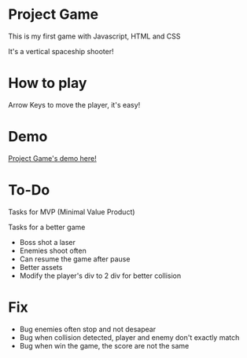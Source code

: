 # Project Game

This is my first game with Javascript, HTML and CSS

It's a vertical spaceship shooter!

# How to play

Arrow Keys to move the player, it's easy!

# Demo 

[Project Game's demo here!](https://ericveganoguera.github.io/ProjectGame/)

# To-Do

Tasks for MVP (Minimal Value Product)

Tasks for a better game

- Boss shot a laser
- Enemies shoot often
- Can resume the game after pause
- Better assets 
- Modify the player's div to 2 div for better collision

# Fix

- Bug enemies often stop and not desapear
- Bug when collision detected, player and enemy don't exactly match
- Bug when win the game, the score are not the same